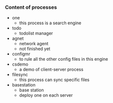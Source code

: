 ### Content of processes
- one
	- this process is a search engine
- todo
	- todolist manager
- agnet
	- network agent
	- not finished yet
- configmr
	- to rule all the other config files in this engine
- csdemo
	- a demo of client-server process
- filesync
	- this process can sync specific files
- basestation
	- base station
	- deploy one on each server
